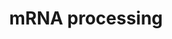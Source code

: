 ---
annotations:
- type: Pathway Ontology
  value: transcription pathway
- type: Pathway Ontology
  value: spliceosome pathway
authors:
- Nsalomonis
- MaintBot
- Khanspers
- Ddigles
- Mkutmon
- Eweitz
description: 'This process describes the conversion of precursor messenger RNA into
  mature messenger RNA (mRNA).  The pre-mRNA molecule undergoes three main modifications.
  These modifications are 5'' capping, 3'' polyadenylation, and RNA splicing, which
  occur in the cell nucleus before the RNA is translated.  5'' Capping: Capping of
  the pre-mRNA involves the addition of 7-methylguanosine (m7G) to the 5'' end. The
  cap protects the 5'' end of the primary RNA transcript from attack by ribonucleases
  that have specificity to the 3''5'' phosphodiester bonds.  3'' Processing: The pre-mRNA
  processing at the 3'' end of the RNA molecule involves cleavage of its 3'' end and
  then the addition of about 200 adenine residues to form a poly(A) tail. As the poly(A)
  tails is synthesised, it binds multiple copies of poly(A) binding protein, which
  protects the 3''end from ribonuclease digestion.  Splicing: RNA splicing is the
  process by which introns, regions of RNA that do not code for protein, are removed
  from the pre-mRNA and the remaining exons connected to re-form a single continuous
  molecule.   Description adapted from Wikipedia: http://en.wikipedia.org/wiki/Post-transcriptional_modification  Pathway
  adapted from http://www.reactome.org.'
last-edited: 2021-05-16
organisms:
- Rattus norvegicus
redirect_from:
- /index.php/Pathway:WP529
- /instance/WP529
schema-jsonld:
- '@context': https://schema.org/
  '@id': https://wikipathways.github.io/pathways/WP529.html
  '@type': Dataset
  creator:
    '@type': Organization
    name: WikiPathways
  description: 'This process describes the conversion of precursor messenger RNA into
    mature messenger RNA (mRNA).  The pre-mRNA molecule undergoes three main modifications.
    These modifications are 5'' capping, 3'' polyadenylation, and RNA splicing, which
    occur in the cell nucleus before the RNA is translated.  5'' Capping: Capping
    of the pre-mRNA involves the addition of 7-methylguanosine (m7G) to the 5'' end.
    The cap protects the 5'' end of the primary RNA transcript from attack by ribonucleases
    that have specificity to the 3''5'' phosphodiester bonds.  3'' Processing: The
    pre-mRNA processing at the 3'' end of the RNA molecule involves cleavage of its
    3'' end and then the addition of about 200 adenine residues to form a poly(A)
    tail. As the poly(A) tails is synthesised, it binds multiple copies of poly(A)
    binding protein, which protects the 3''end from ribonuclease digestion.  Splicing:
    RNA splicing is the process by which introns, regions of RNA that do not code
    for protein, are removed from the pre-mRNA and the remaining exons connected to
    re-form a single continuous molecule.   Description adapted from Wikipedia: http://en.wikipedia.org/wiki/Post-transcriptional_modification  Pathway
    adapted from http://www.reactome.org.'
  keywords:
  - Ybx1
  - Rbm39
  - U2af2
  - Hnrnph1
  - Dhx9
  - Sfswap
  - Sf3a3
  - Clk3
  - Srek1
  - Prmt1
  - Prpf4
  - Hnrnpa2b1
  - AC126899.1
  - Smc1a
  - Nxf1
  - Prpf40a
  - Sfpq
  - Professor, Depts. of Medicine and Biochemistry, Microbiology &amp;amp; Immunology
  - Rbm5
  - Dhx16
  - Rbm17
  - Hnrnpu
  - Txnl4a
  - Fus
  - Tra2b
  - SNRPG
  - Prpf8
  - Ncbp2
  - Associate Scientist, The Ottawa Hospital Research Institute
  - Pskh1
  - Dhx15
  - POLR2A
  - Srrm1
  - Celf4
  - Srp54a
  - SRPK2
  - 'Fax:              613-247-3524'
  - Rnu6
  - Nono
  - Ncbp1
  - Ddx20
  - Ppm1g
  - Ddx1
  - Srsf4
  - Sf3b1
  - Ptbp2
  - Hnrnpm
  - Phf5a
  - Clp1
  - 'We are studying a family of kinases which we believe provide an interface between
    intracellular signaling networks and the post-transcriptional mechanism of mRNA
    splicing. We are performing a structure:function analysis of the three Clk family
    members to identify domains in the three proteins which are involved in regulating
    splicing. Using homologous recombination we are generating null strains of mice
    which are lacking one, two or all three Clk genes. The Clk kinases all possess
    dual specificity kinase activity and yeast expression systems are being used to
    produce large amounts of the kinase to perform a detailed analysis of the sites
    of serine, threonine and tyrosine autophosphorylation within the kinase.</br>Homology
    Mapping from Homo sapiens to Rattus norvegicus: Original ID = L:1195'
  - Hnrnpk
  - Prmt2
  - U5 snRNA
  - Srsf3
  - Srsf5
  - Snrnp40
  - LOC103689931
  - GMP
  - AABR07060628.1
  - Srsf2
  - Hnrnpr
  - Sf3b5
  - SNRPD2
  - U2
  - The control of pre-mRNA splicing by the Clk kinase family
  - Celf1
  - HNRPC
  - Sugp2
  - Snrpd3
  - Snrpb2
  - Snrpep2
  - Dhx38
  - Snrpn
  - Rbmx
  - U2af1
  - Prpf6
  - Cstf3
  - Rngtt
  - Sf3a1
  - Spop
  - Snu13
  - Mettl3
  - 'Email:           John.Bell@orcc.on.ca'
  - U1 snRNA
  - Sugp1
  - Prpf3
  - Snrpf
  - LOC688526
  - Clasrp
  - Sf3b4
  - Clk4
  - Snrnp70
  - Cpsf2
  - Pabpn1
  - Clk1
  - Hnrnpd
  - 'Telephone:    613-737-7700 ext 6893'
  - Tmed10
  - U4 snRNA
  - Cstf2
  - Srsf6
  - Hnrnph2
  - Career Scientist, Ottawa Regional Cancer Centre
  - Srsf7
  - Sf3a2
  - Rnmt
  - Papola
  - Prpf18
  - Prpf4b
  - Sf3b2
  - Clk2
  - University of Ottawa
  - Ptbp1
  - Srsf1
  - Xrn2
  - Cpsf1
  - Srsf9
  - Nudt21
  - Cstf2t
  - Supt5h
  - HNRPA3P1
  - Cpsf4
  - Cpsf3
  - Snrpb
  - Dhx8
  - Sf3b3
  - DNAJC8
  - Snrpa
  - Cd2bp2
  - Dicer1
  - PCBP2
  - ATP
  - Srpk1
  - AABR07051190.1
  - Snrpd1
  - Celf2
  - Cstf1
  - Cdc40
  - Snrpa1
  - Srsf10
  - Lsm7
  - Eftud2
  license: CC0
  name: mRNA processing
seo: CreativeWork
title: mRNA processing
wpid: WP529
---